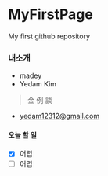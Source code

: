 # MyFirstPage
My first github repository

### 내소개
* madey
* Yedam Kim
 > 金 例 談
* <yedam12312@gmail.com>

#### 오늘 할 일
- [x] 어렵
- [ ] 어렵
